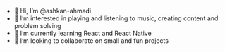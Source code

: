 - 👋 Hi, I’m @ashkan-ahmadi
- 👀 I’m interested in playing and listening to music, creating content and problem solving
- 🌱 I’m currently learning React and React Native
- 💞️ I’m looking to collaborate on small and fun projects

<!---
ashkan-ahmadi/ashkan-ahmadi is a ✨ special ✨ repository because its `README.md` (this file) appears on your GitHub profile.
You can click the Preview link to take a look at your changes.
--->
